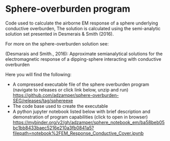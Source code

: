 # Sphere-overburden program

Code used to calculate the airborne EM response of a sphere underlying conductive overburden, The solution is calculated using the semi-analytic solution set presented in Desmerais & Smith (2016).

For more on the sphere-overburden solution see:

(Desmarais and Smith., 2016): Approximate semianalytical solutions for the electromagnetic response of a dipping-sphere interacting with conductive overburden

Here you will find the following: 
  - A compressed executable file of the sphere overburden program (navigate to releases or click link below, unzip and run) 
  https://github.com/adzamper/sphere-overburden-SEG/releases/tag/sphereexe
  - The code base used to create the executable 
  - A python jupyter notebook listed below with brief description and demonstration of program capabilities (click to open in browser) \
  https://mybinder.org/v2/gh/adzamper/sphere_notebook_em/ba58beb05bc1bb8433baec5216e210a3fb0841a5?filepath=notebook%2FEM_Response_Conductive_Cover.ipynb
